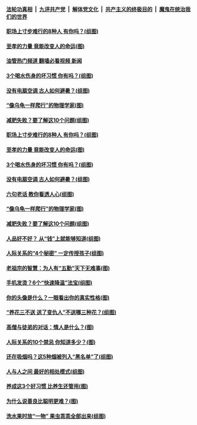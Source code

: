 ####  [法轮功真相](../../../../basic/blob/master/README.md?t=08241601) &nbsp;|&nbsp; [九评共产党](../../../../9ping.md/blob/master/README.md?t=08241601) &nbsp;|&nbsp; [解体党文化](../../../../jtdwh.md/blob/master/README.md?t=08241601)  &nbsp;|&nbsp; [共产主义的终极目的](../../../../gczydzjmd.md/blob/master/README.md?t=08241601) &nbsp;|&nbsp; [魔鬼在统治我们的世界](../../../../mgztzwmdsj.md/blob/master/README.md?t=08241601) 

#### [职场上寸步难行的8种人 有你吗？(组图)](../pages/p8/1014938.md?t=08241601) 

#### [至孝的力量 竟能改变人的命运(图)](../pages/p8/1011176.md?t=08241601) 

#### [油管热门频道 翻墙必看视频 新闻](http://45.76.130.85:81/youtube.html?08241601)

#### [3个喝水伤身的坏习惯 你有吗？(组图)](../pages/p8/1013532.md?t=08241601) 

#### [没有电扇空调 古人如何避暑？(组图)](../pages/p8/1014758.md?t=08241601) 

#### [“像乌龟一样爬行”的物理学家(图)](../pages/p8/1012928.md?t=08241601) 

#### [减肥失败？要了解这10个问题(组图)](../pages/p8/1014447.md?t=08241601) 

#### [职场上寸步难行的8种人 有你吗？(组图)](../pages/p8/1014938.md?t=08241601) 

#### [至孝的力量 竟能改变人的命运(图)](../pages/p8/1011176.md?t=08241601) 

#### [3个喝水伤身的坏习惯 你有吗？(组图)](../pages/p8/1013532.md?t=08241601) 

#### [没有电扇空调 古人如何避暑？(组图)](../pages/p8/1014758.md?t=08241601) 

#### [六句老话 教你看透人心(组图)](../pages/p8/1014597.md?t=08241601) 

#### [“像乌龟一样爬行”的物理学家(图)](../pages/p8/1012928.md?t=08241601) 

#### [减肥失败？要了解这10个问题(组图)](../pages/p8/1014447.md?t=08241601) 

#### [人品好不好？ 从“钱”上就能够知道(组图)](../pages/p8/1014794.md?t=08241601) 

#### [人际关系的“4个秘密” 一定传授孩子(组图)](../pages/p8/1014500.md?t=08241601) 

#### [老祖宗的智慧：为人有“五勤”天下无难事(图)](../pages/p8/1014789.md?t=08241601) 

#### [手机发烫？6个“快速降温”法宝(组图)](../pages/p8/1014732.md?t=08241601) 

#### [你的头像是什么？一眼看出你的真实性格(图)](../pages/p8/1014730.md?t=08241601) 

#### [“养花三不送 送了变仇人”不送哪三种花？(组图)](../pages/p8/1014446.md?t=08241601) 

#### [高僧与徒弟的对话：情人是什么？(图)](../pages/p8/998280.md?t=08241601) 

#### [人际关系的10个禁忌 你知道多少？(图)](../pages/p8/1014666.md?t=08241601) 

#### [还在吸烟吗？这5种烟被列入“黑名单”了(组图)](../pages/p8/1013900.md?t=08241601) 

#### [人与人之间 最好的相处模式(组图)](../pages/p8/1014595.md?t=08241601) 

#### [养成这3个好习惯 比养生还管用(图)](../pages/p8/1014587.md?t=08241601) 

#### [为什么说善良比聪明更难？(图)](../pages/p8/1014124.md?t=08241601) 

#### [洗水果时放“一物” 果虫乖乖全部出来(组图)](../pages/p8/1013967.md?t=08241601) 

<img src='http://gfw-breaker.win/goodnews/indexes/p8.md' width='0px' height='0px'/>
